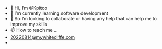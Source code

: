 - 👋 Hi, I’m @Kpitoo
- 🌱 I’m currently learning software development
- 💞️ So I’m looking to collaborate or having any help that can help me to improve my skills
- 📫 How to reach me ...
- 20220814@mywhitecliffe.com
- 

<!---
Kpitooo/Kpitooo is a ✨ special ✨ repository because its `README.md` (this file) appears on your GitHub profile.
You can click the Preview link to take a look at your changes.
--->
